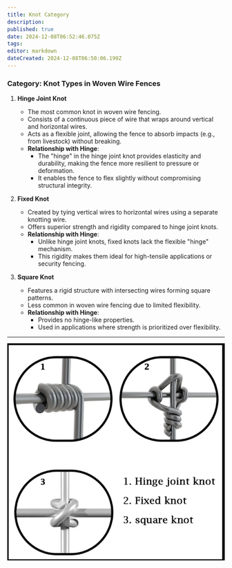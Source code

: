```yaml
---
title: Knot Category
description: 
published: true
date: 2024-12-08T06:52:46.075Z
tags: 
editor: markdown
dateCreated: 2024-12-08T06:50:06.199Z
---
```


### **Category: Knot Types in Woven Wire Fences**

1. **Hinge Joint Knot**  
   - The most common knot in woven wire fencing.  
   - Consists of a continuous piece of wire that wraps around vertical and horizontal wires.  
   - Acts as a flexible joint, allowing the fence to absorb impacts (e.g., from livestock) without breaking.  
   - **Relationship with Hinge**:  
     - The "hinge" in the hinge joint knot provides elasticity and durability, making the fence more resilient to pressure or deformation.  
     - It enables the fence to flex slightly without compromising structural integrity.

2. **Fixed Knot**  
   - Created by tying vertical wires to horizontal wires using a separate knotting wire.  
   - Offers superior strength and rigidity compared to hinge joint knots.  
   - **Relationship with Hinge**:  
     - Unlike hinge joint knots, fixed knots lack the flexible "hinge" mechanism.  
     - This rigidity makes them ideal for high-tensile applications or security fencing.

3. **Square Knot**  
   - Features a rigid structure with intersecting wires forming square patterns.  
   - Less common in woven wire fencing due to limited flexibility.  
   - **Relationship with Hinge**:  
     - Provides no hinge-like properties.  
     - Used in applications where strength is prioritized over flexibility.

---
![screenshot_2024-12-08_at_08.51.46.png](/screenshot_2024-12-08_at_08.51.46.png)
